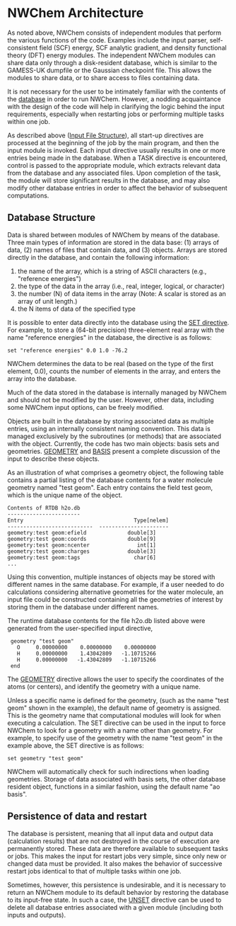 # NWChem Architecture

As noted above, NWChem consists of independent modules that perform the
various functions of the code. Examples include the input parser,
self-consistent field (SCF) energy, SCF analytic gradient, and density
functional theory (DFT) energy modules. The independent NWChem modules
can share data only through a disk-resident database, which is similar
to the GAMESS-UK dumpfile or the Gaussian checkpoint file. This allows
the modules to share data, or to share access to files containing data.

It is not necessary for the user to be intimately familiar with the
contents of the
[database](NWChem-Architecture#database-structure "wikilink") in order
to run NWChem. However, a nodding acquaintance with the design of the
code will help in clarifying the logic behind the input requirements,
especially when restarting jobs or performing multiple tasks within one
job.

As described above ([Input File
Structure](Getting-Started#input-file-structure "wikilink")), all
start-up directives are processed at the beginning of the job by the
main program, and then the input module is invoked. Each input directive
usually results in one or more entries being made in the database. When
a TASK directive is encountered, control is passed to the appropriate
module, which extracts relevant data from the database and any
associated files. Upon completion of the task, the module will store
significant results in the database, and may also modify other database
entries in order to affect the behavior of subsequent computations.

## Database Structure

Data is shared between modules of NWChem by means of the database. Three
main types of information are stored in the data base: (1) arrays of
data, (2) names of files that contain data, and (3) objects. Arrays are
stored directly in the database, and contain the following information:

1.  the name of the array, which is a string of ASCII characters (e.g.,
    "reference energies")
2.  the type of the data in the array (i.e., real, integer, logical, or
    character)
3.  the number (N) of data items in the array (Note: A scalar is stored
    as an array of unit length.)
4.  the N items of data of the specified type

It is possible to enter data directly into the database using the [SET
directive](SET "wikilink"). For example, to store a (64-bit precision)
three-element real array with the name "reference energies" in the
database, the directive is as follows:

`set "reference energies" 0.0 1.0 -76.2`

NWChem determines the data to be real (based on the type of the first
element, 0.0), counts the number of elements in the array, and enters
the array into the database.

Much of the data stored in the database is internally managed by NWChem
and should not be modified by the user. However, other data, including
some NWChem input options, can be freely modified.

Objects are built in the database by storing associated data as multiple
entries, using an internally consistent naming convention. This data is
managed exclusively by the subroutines (or methods) that are associated
with the object. Currently, the code has two main objects: basis sets
and geometries. [GEOMETRY](Geometry "wikilink") and
[BASIS](Basis "wikilink") present a complete discussion of the input to
describe these objects.

As an illustration of what comprises a geometry object, the following
table contains a partial listing of the database contents for a water
molecule geometry named "test geom". Each entry contains the field test
geom, which is the unique name of the object.

`Contents of RTDB h2o.db`  
`-----------------------`  
`Entry                                   Type[nelem]`  
`---------------------------  ----------------------`  
`geometry:test geom:efield             double[3]    `  
`geometry:test geom:coords             double[9]    `  
`geometry:test geom:ncenter               int[1]    `  
`geometry:test geom:charges            double[3]    `  
`geometry:test geom:tags                 char[6]`  
`...`

Using this convention, multiple instances of objects may be stored with
different names in the same database. For example, if a user needed to
do calculations considering alternative geometries for the water
molecule, an input file could be constructed containing all the
geometries of interest by storing them in the database under different
names.

The runtime database contents for the file h2o.db listed above were
generated from the user-specified input directive,

` geometry "test geom"`  
`   O     0.00000000    0.00000000    0.00000000`  
`   H     0.00000000    1.43042809   -1.10715266`  
`   H     0.00000000   -1.43042809   -1.10715266`  
` end`

The [GEOMETRY](Geometry "wikilink") directive allows the user to specify
the coordinates of the atoms (or centers), and identify the geometry
with a unique name.

Unless a specific name is defined for the geometry, (such as the name
"test geom" shown in the example), the default name of geometry is
assigned. This is the geometry name that computational modules will look
for when executing a calculation. The SET directive can be used in the
input to force NWChem to look for a geometry with a name other than
geometry. For example, to specify use of the geometry with the name
"test geom" in the example above, the SET directive is as follows:

`set geometry "test geom"`

NWChem will automatically check for such indirections when loading
geometries. Storage of data associated with basis sets, the other
database resident object, functions in a similar fashion, using the
default name "ao basis".

## Persistence of data and restart

The database is persistent, meaning that all input data and output data
(calculation results) that are not destroyed in the course of execution
are permanently stored. These data are therefore available to subsequent
tasks or jobs. This makes the input for restart jobs very simple, since
only new or changed data must be provided. It also makes the behavior of
successive restart jobs identical to that of multiple tasks within one
job.

Sometimes, however, this persistence is undesirable, and it is necessary
to return an NWChem module to its default behavior by restoring the
database to its input-free state. In such a case, the
[UNSET](UNSET "wikilink") directive can be used to delete all database
entries associated with a given module (including both inputs and
outputs).
